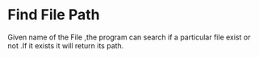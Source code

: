 # Find File Path

Given name of the File ,the program can search if a particular file exist or not .If it exists it will return its path.

